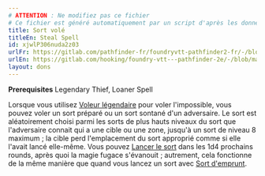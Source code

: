 ```yaml
---
# ATTENTION : Ne modifiez pas ce fichier
# Ce fichier est généré automatiquement par un script d'après les données du module Foundry VTT officiel et de sa traduction
title: Sort volé
titleEn: Steal Spell
id: xjwlP306nuda2z03
urlFr: https://gitlab.com/pathfinder-fr/foundryvtt-pathfinder2-fr/-/blob/master/data/feats/xjwlP306nuda2z03.htm
urlEn: https://gitlab.com/hooking/foundry-vtt---pathfinder-2e/-/blob/master/packs/data/feats.db/steal-spell.json
layout: dons
---
```

**Prerequisites** Legendary Thief, Loaner Spell

Lorsque vous utilisez [Voleur légendaire](voleur-légendaire.md) pour voler l'impossible, vous pouvez voler un sort préparé ou un sort sontané d'un adversaire. Le sort est aléatoirement choisi parmi les sorts de plus hauts niveaux du sort que l'adversaire connait qui a une cible ou une zone, jusqu'à un sort de niveau 8 maximum ; la cible perd l'emplacement du sort approprié comme si elle l'avait lancé elle-même. Vous pouvez [Lancer le sort](../actions/lancer-un-sort.md) dans les 1d4 prochains rounds, après quoi la magie fugace s'évanouit ; autrement, cela fonctionne de la même manière que quand vous lancez un sort avec [Sort d'emprunt](sort-d-emprunt.md).
